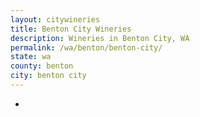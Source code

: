 ```yaml
---
layout: citywineries
title: Benton City Wineries
description: Wineries in Benton City, WA
permalink: /wa/benton/benton-city/
state: wa
county: benton
city: benton city
---
```

-
